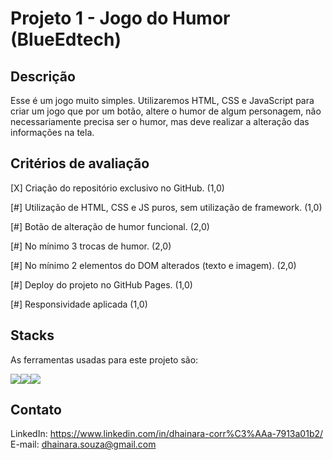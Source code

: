 # Projeto 1 - Jogo do Humor (BlueEdtech)
##  Descrição
Esse é um jogo muito simples. Utilizaremos HTML, CSS e JavaScript para criar um jogo que por um botão, altere o humor de algum personagem, não necessariamente precisa ser o humor, mas deve realizar a alteração das informações na tela. 

## Critérios de avaliação
<p>[X] Criação do repositório exclusivo no GitHub. (1,0)</p>
<p>[#] Utilização de HTML, CSS e JS puros, sem utilização de framework. (1,0)</p>
<p>[#] Botão de alteração de humor funcional. (2,0)</p>
<p>[#] No mínimo 3 trocas de humor. (2,0)</p>
<p>[#] No mínimo 2 elementos do DOM alterados (texto e imagem). (2,0)</p>
<p>[#] Deploy do projeto no GitHub Pages. (1,0)</p>
<p>[#] Responsividade aplicada (1,0)</p>

## Stacks
As ferramentas usadas para este projeto são:
<div style="display:flex">
    <img src="https://img.icons8.com/color/48/000000/javascript--v1.png"/>
    <img src="https://img.icons8.com/color/48/000000/html-5--v2.png"/>
    <img src="https://img.icons8.com/color/48/000000/css3.png"/>
</div>

## Contato
LinkedIn: https://www.linkedin.com/in/dhainara-corr%C3%AAa-7913a01b2/
E-mail: dhainara.souza@gmail.com